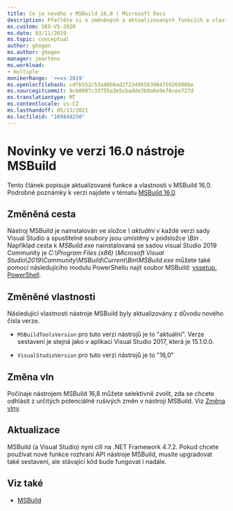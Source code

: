 ```yaml
---
title: Co je nového v MSBuild 16,0 | Microsoft Docs
description: Přečtěte si o změněných a aktualizovaných funkcích a vlastnostech pro MSBuild 16,0 a odkaz na poznámky k verzi.
ms.custom: SEO-VS-2020
ms.date: 03/11/2019
ms.topic: conceptual
author: ghogen
ms.author: ghogen
manager: jmartens
ms.workload:
- multiple
monikerRange: '>=vs-2019'
ms.openlocfilehash: cdfb552c53a40b6ad2f2349556396475926900be
ms.sourcegitcommit: 9cb0097c33755a3e5cbadde3b0a6e9e76cee727d
ms.translationtype: MT
ms.contentlocale: cs-CZ
ms.lasthandoff: 05/13/2021
ms.locfileid: "109848250"
---
```

# <a name="whats-new-in-msbuild-160"></a>Novinky ve verzi 16.0 nástroje MSBuild

Tento článek popisuje aktualizované funkce a vlastnosti v MSBuild 16,0. Podrobné poznámky k verzi najdete v tématu [ MSBuild 16,0](https://github.com/microsoft/msbuild/releases/tag/v16.0.461.62831).

## <a name="changed-path"></a>Změněná cesta

 Nástroj MSBuild je nainstalován ve složce *\ aktuální* v každé verzi sady Visual Studio a spustitelné soubory jsou umístěny v podsložce *\Bin* . Například cesta k *MSBuild.exe* nainstalovaná se sadou visual Studio 2019 Community je *C:\Program Files (x86) \Microsoft Visual Studio\2019\Community\MSBuild\Current\Bin\MSBuild.exe* můžete také pomocí následujícího modulu PowerShellu najít soubor MSBuild: [vssetup. PowerShell](https://github.com/Microsoft/vssetup.powershell).

## <a name="changed-properties"></a>Změněné vlastnosti

 Následující vlastnosti nástroje MSBuild byly aktualizovány z důvodu nového čísla verze.

- `MSBuildToolsVersion` pro tuto verzi nástrojů je to "aktuální". Verze sestavení je stejná jako v aplikaci Visual Studio 2017, která je 15.1.0.0.

- `VisualStudioVersion` pro tuto verzi nástrojů je to "16,0"

## <a name="change-waves"></a>Změna vln

Počínaje nástrojem MSBuild 16,8 můžete selektivně zvolit, zda se chcete odhlásit z určitých potenciálně rušivých změn v nástroji MSBuild. Viz [Změna vlny](change-waves.md).

## <a name="updates"></a>Aktualizace

MSBuild (a Visual Studio) nyní cílí na .NET Framework 4.7.2. Pokud chcete používat nové funkce rozhraní API nástroje MSBuild, musíte upgradovat také sestavení, ale stávající kód bude fungovat i nadále.

## <a name="see-also"></a>Viz také

- [MSBuild](../msbuild/msbuild.md)
